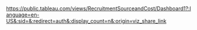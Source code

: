 https://public.tableau.com/views/RecruitmentSourceandCost/Dashboard1?:language=en-US&:sid=&:redirect=auth&:display_count=n&:origin=viz_share_link
